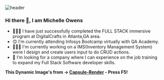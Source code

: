 ![header](https://capsule-render.vercel.app/api?type=rounded&color=gradient&height=300&section=header&text=%20Hi%20there%20&fontSize=80&textBg=true&animation=fadeIn)

### Hi there 👋, I am Michelle Owens 

- 👩🏾‍💻 I have just successfully completed the FULL STACK immersive program at DigitalCrafts in Atlanta,GA area. 
- 😊 I’m currently attending Infosys Bootcamp virtually with QA Academy. 
- 👩🏾‍🎓 I'm currently working on a IMS(Inventory Management System) were I design and create users input to do CRUD actions. 
- 🏢 I’m looking for a company where I can experience on the job training to expand my Full Stack Software developer skills.


**This Dynamic Image's from -> [Capsule-Render](https://github.com/kyechan99/capsule-render) - Press F5!**


<!--

![footer](https://capsule-render.vercel.app/api?type=wave&color=gradient&height=150&section=footer)
-->




<!--
**M-Java86/M-java86** is a ✨ _special_ ✨ repository because its `README.md` (this file) appears on your GitHub profile.

Here are some ideas to get you started:

- 🔭 I’m currently working on ...
- 🌱 I’m currently learning ...
- 👯 I’m looking to collaborate on ...
- 🤔 I’m looking for help with ...
- 💬 Ask me about ...
- 📫 How to reach me: ...
- 😄 Pronouns: ...
- ⚡ Fun fact: ...
-->



